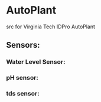 # AutoPlant
src for Virginia Tech IDPro AutoPlant

## Sensors:
### Water Level Sensor: 
### pH sensor:
### tds sensor:
